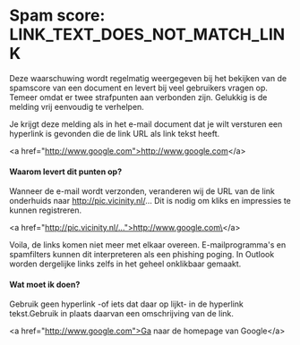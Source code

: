# Spam score: LINK_TEXT_DOES_NOT_MATCH_LINK
Deze waarschuwing wordt regelmatig weergegeven bij het bekijken van de
spamscore van een document en levert bij veel gebruikers vragen op.
Temeer omdat er twee strafpunten aan verbonden zijn. Gelukkig is de
melding vrij eenvoudig te verhelpen.

Je krijgt deze melding als in het e-mail document dat je wilt versturen
een hyperlink is gevonden die de link URL als link tekst heeft.

\<a href="http://www.google.com">http://www.google.com</a\>

#### Waarom levert dit punten op?

Wanneer de e-mail wordt verzonden, veranderen wij de URL van de link
onderhuids naar http://pic.vicinity.nl/... Dit is nodig om kliks en
impressies te kunnen registreren.

\<a href="http://pic.vicinity.nl/...">http://www.google.com\</a\>

Voila, de links komen niet meer met elkaar overeen. E-mailprogramma's en
spamfilters kunnen dit interpreteren als een phishing poging. In Outlook
worden dergelijke links zelfs in het geheel onklikbaar gemaakt.

#### Wat moet ik doen?

Gebruik geen hyperlink -of iets dat daar op lijkt- in de hyperlink
tekst.Gebruik in plaats daarvan een omschrijving van de link.

\<a href="http://www.google.com">Ga naar de homepage van Google\</a\>
